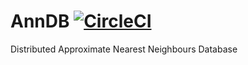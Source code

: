 # AnnDB [![CircleCI](https://circleci.com/gh/marekgalovic/anndb/tree/master.svg?style=svg&circle-token=947f9407a37356c6fe661af956554012b3e456c5)](https://circleci.com/gh/marekgalovic/anndb/tree/master)
Distributed Approximate Nearest Neighbours Database
